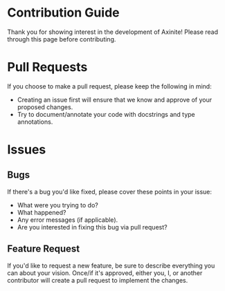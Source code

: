 # Contribution Guide
Thank you for showing interest in the development of Axinite!
Please read through this page before contributing.
# Pull Requests
If you choose to make a pull request, please keep the following in mind:
- Creating an issue first will ensure that we know and approve of your proposed changes.
- Try to document/annotate your code with docstrings and type annotations.
# Issues
## Bugs
If there's a bug you'd like fixed, please cover these points in your issue:
- What were you trying to do?
- What happened?
- Any error messages (if applicable).
- Are you interested in fixing this bug via pull request?
## Feature Request
If you'd like to request a new feature, be sure to describe everything you can about your vision.
Once/if it's approved, either you, I, or another contributor will create a pull request to implement the changes.
